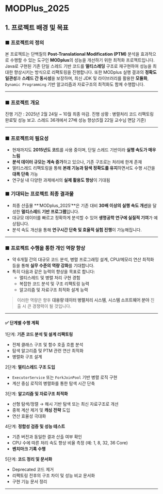# MODPlus_2025

## 1. 프로젝트 배경 및 목표

### ■ 프로젝트의 정의

본 프로젝트는 단백질의 **Post-Translational Modification (PTM)** 분석을 효과적으로 수행할 수 있는 도구인 **MODplus**의 성능을 개선하기 위한 최적화 프로젝트입니다. Java로 구현된 기존 단일 스레드 기반 코드를 **멀티스레딩** 구조로 재구현하여 성능을 최대한 향상시키는 방식으로 리팩토링을 진행합니다. 또한 MODplus 실행 결과의 **정확도 일관성**과 **스레드 간 동시성**을 보장하며, 최신 JDK 및 라이브러리를 활용한 **모듈화**,  `Dynamic Programming` 기반 알고리즘과 자료구조의 최적화도 함께 수행합니다.

---

### ■ 프로젝트 개요

진행 기간 : 2025년 2월 24일 ~ 10월 최종 마감.
진행 상황 : 병렬처리 코드 리팩토링 완료및 성능 보고. 스레드 36개에서 27배 성능 향상(5월 22일 교수님 면담 기준)

---

### ■ 프로젝트의 필요성

- 현재까지도 **2015년도 코드**를 사용 중이며, 단일 스레드 기반이라 **실행 속도가 매우 느림**
- **분석 데이터 규모는 계속 증가**하고 있으나, 기존 구조로는 처리에 한계 존재
- 멀티스레드 리팩토링을 통해 **본래 기능과 탐색 정확도를 유지**하면서도 수행 시간을 **대폭 단축** 가능
- 연구실 내 다양한 과제에서의 **실제 활용도 향상**이 기대됨

### ■ 기대되는 프로젝트 최종 결과물

- 최종 산출물 **‘MODplus_2025’**은 기존 대비 **30배 이상의 실행 속도 개선**을 달성한 **멀티스레드 기반 프로그램**입니다.
- 대규모 데이터를 빠르고 정확하게 분석할 수 있어 **생명공학 연구에 실질적 기여**가 예상됩니다.
- 분석 속도 개선을 통해 **연구시간 단축 및 효율적 실험 진행**이 가능해집니다.

---

### ■ 프로젝트 수행을 통한 개인 역량 향상

- 약 6개월 간의 대규모 코드 분석, 병렬 프로그래밍 설계, CPU/메모리 연산 최적화 등을 통해 **실무 수준의 역량 강화**를 기대합니다.
- 특히 다음과 같은 능력의 향상을 목표로 합니다:
  - 멀티스레드 및 병렬 처리 구현 경험
  - 복잡한 코드 분석 및 구조 리팩토링 능력
  - 알고리즘 및 자료구조 최적화 설계 능력

> 이러한 역량은 향후 **대용량 데이터 병렬처리 시스템**, **시스템 소프트웨어 분야** 진출 시 큰 경쟁력이 될 것입니다.

---

#### ✅ 단계별 수행 계획

1단계: **기존 코드 분석 및 설계 리팩토링**  
- 전체 클래스 구조 및 함수 호출 흐름 분석  
- 탐색 알고리즘 및 PTM 관련 연산 최적화  
- 병렬화 구조 설계

2단계: **멀티스레드 구조 도입**  
- `ExecutorService` 또는 `ForkJoinPool` 기반 병렬 로직 구현  
- 계산 중심 로직의 병렬화를 통한 탐색 시간 단축

3단계: **알고리즘 및 자료구조 최적화**  
- 선형 탐색/정렬 → 해시 기반 탐색 또는 최신 자료구조로 개선  
- 중복 계산 제거 및 **캐싱 전략** 도입  
- 연산 효율성 극대화

4단계: **정합성 검증 및 성능 테스트**  
- 기존 버전과 동일한 결과 산출 여부 확인  
- CPU 수에 따른 처리 속도 향상 비율 측정 (예: 1, 8, 32, 36 Core)  
- **벤치마크 기록 수행**

5단계: **코드 정리 및 문서화**  
- Deprecated 코드 제거  
- 리팩토링 전후의 구조 차이 및 성능 비교 문서화  
- 구현 기능 문서 정리

---

### 
